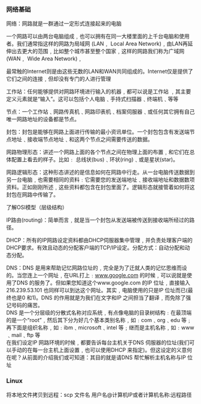 
### 网络基础

网络：网路就是一群通过一定形式连接起来的电脑

一个网路可以由两台电脑组成﹐也可以拥有在同一大楼里面的上千台电脑和使用者。我们通常指这样的网路为局域网 (LAN﹐ Local Area Network)﹐由LAN再延伸出去更大的范围﹐比如整个城市甚至整个国家﹐这样的网路我们称为广域网 (WAN﹐ Wide Area Network)﹐

最常触的Internet则是由这些无数的LAN和WAN共同组成的。Internet仅是提供了它们之间的连接﹐但却没有专门的人进行管理

工作站：任何能够提供对网路环境进行输入的机器﹐都可以说是工作站 ﹐其主要定义元素就是“输入”。这可以包括个人电脑﹑手持式扫描器﹑终端机﹑等等


节点：一个工作站﹑网路传真机﹑网路印表机﹑档案伺服器﹑或任何其它拥有自己唯一网路地址的设备都是节点。

封包：封包是能够在网路上面进行传输的最小资讯单位。一个封包包含有发送端节点地址﹑接收端节点地址﹑和这两个节点之间需要传送的数据。

网路物理形态：讲述一个网路上面的各个节点之间在物理上面的布置﹐和它们在总体配置上看去的样子。比如﹕ 总线状(bus)﹑环状(ring)﹑或是星状(star)。

网路逻辑形态：这种形态讲述的是信息如何在网路中行走。从一台电脑传送数据到另一台电脑﹐也需要相同的资料﹕它需要您的发送端地址﹑接收端地址和数据数项资料。正如刚刚所述﹐这些资料都包含在封包里面了。逻辑形态就接管着如何将这封包在网路中传输了。

了解OSI模型（层级结构）

IP路由(routing)：简单而言﹐就是当一个封包从发送端被传送到接收端所经过的路径。

DHCP：所有的IP网路设定资料都由DHCP伺服器集中管理﹐并负责处理客户端的DHCP要求。有效且动态的分配客户端的TCP/IP设定。分配方式：自动分配和动态分配。

DNS：DNS 是用来帮助记忆网路位址的﹐完全是为了迁就人类的记忆思维而设的。当您连上一个网址﹐在URL打上﹕www.google.com 的时候﹐可以说就是使用了DNS 的服务了。但如果您知道这个www.google.com 的IP 位址﹐直接输入216.239.53.101 也同样可以到达这个网址。其实﹐电脑使用的只是IP 位址而已(最终也是0 和1)。DNS 的作用就是为我们在文字和IP 之间担当了翻译﹐而免除了强记号码的痛苦。</br>
DNS 是一个分层级的分散式名称对应系统﹐有点像电脑的目录树结构﹕在最顶端的是一个“root”﹐然后其下分为好几个基本类别名称﹐如﹕com﹑org﹑edu 等﹔再下面是组织名称﹐如﹕ibm﹑microsoft﹑intel 等﹔继而是主机名称﹐如﹕www﹑mail﹑ftp 等</br>
在我们设定IP 网路环境的时候﹐都要告诉每台主机关于DNS 伺服器的位址(我们可以手动的在每一台主机上面设置﹐也可以使用DHCP 来指定)。但这设定的义意何在呢？从前面的介绍我们或可知道：其目的就是请DNS 帮忙解析主机名称与IP 位址



### Linux
将本地文件拷贝到远程：scp 文件名 用户名@计算机IP或者计算机名称:远程路径

